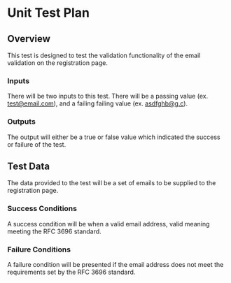 # Unit Test Plan

## Overview

This test is designed to test the validation functionality of the email validation on the registration page.

### Inputs

There will be two inputs to this test. There will be a passing value (ex. <test@email.com>), and a failing failing value (ex. <asdfghb@g.c>).

### Outputs

The output will either be a true or false value which indicated the success or failure of the test.

## Test Data

The data provided to the test will be a set of emails to be supplied to the registration page.

### Success Conditions

A success condition will be when a valid email address, valid meaning meeting the RFC 3696 standard.

### Failure Conditions

A failure condition will be presented if the email address does not meet the requirements set by the RFC 3696 standard.
